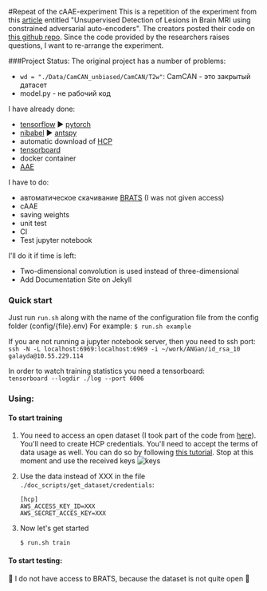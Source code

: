 #Repeat of the cAAE-experiment
This is a repetition of the experiment from this [article](https://arxiv.org/pdf/1806.04972.pdf) 
entitled "Unsupervised Detection of Lesions in Brain MRI using constrained adversarial auto-encoders". 
The creators posted their code on [this github repo](https://github.com/aubreychen9012/cAAE).
Since the code provided by the researchers raises questions, I want to re-arrange the experiment.

###Project Status:
The original project has a number of problems:
* `wd = "./Data/CamCAN_unbiased/CamCAN/T2w"`: CamCAN - это закрытый датасет
* model.py - не рабочий код

I have already done:
* [tensorflow](https://www.tensorflow.org/) :arrow_forward: [pytorch](https://pytorch.org/)
* [nibabel](https://nipy.org/nibabel/) :arrow_forward: [antspy](https://github.com/ANTsX/ANTsPy)
* automatic download of [HCP](http://www.humanconnectomeproject.org/data/)
* [tensorboard](https://www.tensorflow.org/tensorboard)
* docker container
* [AAE](https://github.com/eriklindernoren/PyTorch-GAN)

I have to do:
* автоматическое скачивание [BRATS](https://www.med.upenn.edu/sbia/brats2018/data.html) (I was not given access)
* cAAE
* saving weights
* unit test
* CI
* Test jupyter notebook

I'll do it if time is left:
* Two-dimensional convolution is used instead of three-dimensional
* Add Documentation Site on Jekyll


### Quick start

Just run `run.sh` along with the name of the configuration file from the config folder (config/{file}.env)
For example: `$ run.sh example`

If you are not running a jupyter notebook server, then you need to ssh port:  
    ```
    ssh -N -L localhost:6969:localhost:6969 -i ~/work/ANGan/id_rsa_10 galayda@10.55.229.114
    ```

In order to watch training statistics you need a tensorboard:  
    ```
    tensorboard --logdir ./log --port 6006
    ```



### Using:
#### To start training
1. You need to access an open dataset (I took part of the code from [here](https://github.com/jokedurnez/HCP_download)). You'll need to create HCP credentials. You'll need to accept the terms of data usage as well. You can do so by following [this tutorial](https://wiki.humanconnectome.org/display/PublicData/How+To+Connect+to+Connectome+Data+via+AWS).
Stop at this moment and use the received keys
![keys](https://wiki.humanconnectome.org/download/attachments/67666030/image2015-1-7%2014%3A41%3A22.png?version=1&modificationDate=1420664134386&api=v2)

2. Use the data instead of XXX in the file `./doc_scripts/get_dataset/credentials`:
    ```
    [hcp]
    AWS_ACCESS_KEY_ID=XXX
    AWS_SECRET_ACCES_KEY=XXX
    ```
3. Now let's get started
    ```
    $ run.sh train
    ```
#### To start testing:
:poop: I do not have access to BRATS, because the dataset is not quite open :poop: